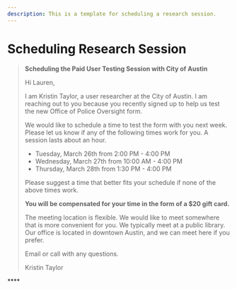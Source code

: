 ```yaml
---
description: This is a template for scheduling a research session.
---
```


# Scheduling Research Session

> **Scheduling the Paid User Testing Session with City of Austin**
>
> Hi Lauren,
>
> I am Kristin Taylor, a user researcher at the City of Austin. I am reaching out to you because you recently signed up to help us test the new Office of Police Oversight form.
>
> We would like to schedule a time to test the form with you next week. Please let us know if any of the following times work for you. A session lasts about an hour.
>
> * Tuesday, March 26th from 2:00 PM - 4:00 PM
> * Wednesday, March 27th from 10:00 AM - 4:00 PM
> * Thursday, March 28th from 1:30 PM - 4:00 PM
>
> Please suggest a time that better fits your schedule if none of the above times work.
>
> **You will be compensated for your time in the form of a $20 gift card.**
>
> The meeting location is flexible. We would like to meet somewhere that is more convenient for you. We typically meet at a public library. Our office is located in downtown Austin, and we can meet here if you prefer.
>
> Email or call with any questions.
>
> Kristin Taylor

\*\*\*\*
